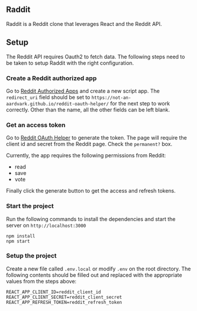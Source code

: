 ## Raddit

Raddit is a Reddit clone that leverages React and the Reddit API.

## Setup

The Reddit API requires Oauth2 to fetch data. The following steps need to be taken to setup Raddit with the right configuration.

### Create a Reddit authorized app

Go to [Reddit Authorized Apps](https://www.reddit.com/prefs/apps) and create a new script app. The `redirect_uri` field should be set to `https://not-an-aardvark.github.io/reddit-oauth-helper/` for the next step to work correctly. Other than the name, all the other fields can be left blank.

### Get an access token

Go to [Reddit OAuth Helper](https://not-an-aardvark.github.io/reddit-oauth-helper/) to generate the token. The page will require the client id and secret from the Reddit page. Check the `permanent?` box. 

Currently, the app requires the following permissions from Reddit:
- read
- save
- vote

Finally click the generate button to get the access and refresh tokens.

### Start the project

Run the following commands to install the dependencies and start the server on `http://localhost:3000`
```
npm install
npm start
```

### Setup the project

Create a new file called `.env.local` or modify `.env` on the root directory. The following contents should be filled out and replaced with the appropriate values from the steps above:
```
REACT_APP_CLIENT_ID=reddit_client_id
REACT_APP_CLIENT_SECRET=reddit_client_secret
REACT_APP_REFRESH_TOKEN=reddit_refresh_token
```
